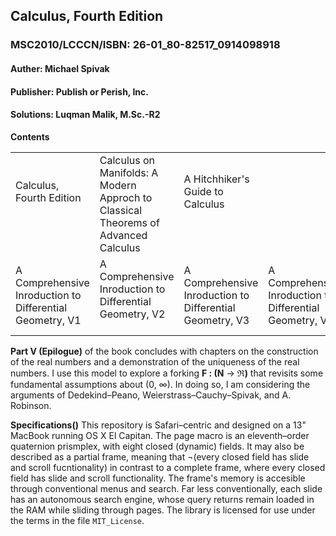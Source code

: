 ## Calculus, Fourth Edition
### MSC2010/LCCCN/ISBN: 26-01_80-82517_0914098918
#### Auther: Michael Spivak
#### Publisher: Publish or Perish, Inc.
#### Solutions: Luqman Malik, M.Sc.-R2

__Contents__ 
<table style="border:1 solid lightgrey">
  <tr>
    <td>Calculus, Fourth Edition<br><br>&nbsp;</td>
    <td>Calculus on Manifolds: A Modern Approch to Classical Theorems of Advanced Calculus</td>
    <td>A Hitchhiker's Guide to Calculus<br><br>&nbsp;</td>
    <td></td>
    <td></td>
  </tr>
  <tr>
    <td>A Comprehensive Inroduction to Differential Geometry, V1</td>
    <td>A Comprehensive Inroduction to Differential Geometry, V2<br>&nbsp;</td>
    <td>A Comprehensive Inroduction to Differential Geometry, V3</td>
    <td>A Comprehensive Inroduction to Differential Geometry, V4</td>
    <td>A Comprehensive Inroduction to Differential Geometry, V5</td>
  </tr>
</table>

__Part V (Epilogue)__ of the book concludes with chapters on the construction of the real numbers and a demonstration of the uniqueness of the real numbers. I use this model to explore a forking  **F : (N** &rarr; **&real;)** that revisits some fundamental assumptions about (0, &#x221e;). In doing so, I am considering the arguments of Dedekind–Peano, Weierstrass–Cauchy–Spivak, and A. Robinson.

__Specifications()__ This repository is Safari–centric and designed on a 13" MacBook running OS X El Capitan. The page macro is an eleventh–order quaternion prismplex, with eight closed (dynamic) fields. It may also be described as a partial frame, meaning that ¬(every closed field has slide and scroll fucntionality) in contrast to a complete frame, where every closed field has slide and scroll functionality. The frame's memory is accesible through conventional menus and search. Far less conventionally, each slide has an autonomous search engine, whose query returns remain loaded in the RAM while sliding through pages. The library is licensed for use under the terms in the file <code>MIT_License</code>.

